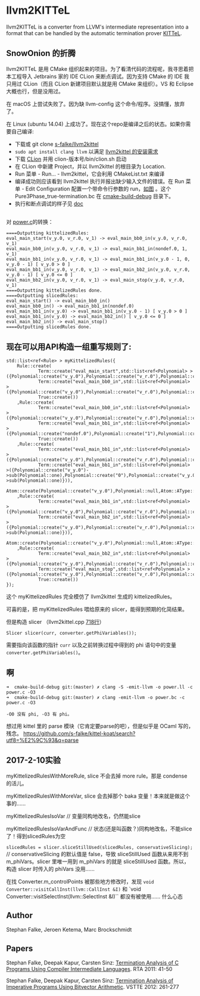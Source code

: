 # llvm2KITTeL

llvm2KITTeL is a converter from LLVM's intermediate representation
into a format that can be handled by the automatic termination prover
[KITTeL](https://github.com/s-falke/kittel-koat).

## SnowOnion 的折腾

llvm2KITTeL 是用 CMake 组织起来的项目。为了看清代码的流程呢，我寻思着把本工程导入 Jetbrains 家的 IDE CLion 来断点调试。因为支持 CMake 的 IDE 我只用过 CLion（而且 CLion 新建项目默认就是用 CMake 来组织）。VS 和 Eclipse 大概也行，但是没用过。

在 macOS 上尝试失败了。因为缺 llvm-config 这个命令/程序。没搞懂，放弃了。

在 Linux (ubuntu 14.04) 上成功了。现在这个repo是编译之后的状态。如果你需要自己编译:

+ 下载或 git clone [s-falke/llvm2kittel](https://github.com/s-falke/llvm2kittel)
+ `sudo apt install clang llvm` 以满足 [llvm2kittel 的安装需求](INSTALL)
+ 下载 [CLion](https://www.jetbrains.com/clion/download/#section=linux-version) 并用 clion-版本号/bin/clion.sh 启动
+ 在 CLion 中新建 Project，并以 llvm2kittel 的根目录为 Location.
+ Run 菜单 - Run... - llvm2kittel，它会利用 CMakeList.txt 来编译
+ 编译成功则应该看到 llvm2kittel 执行并报出缺少输入文件的错误。在 Run 菜单 - Edit Configuration 配置一个带命令行参数的 run，[如图](doc/Pure3Phase_true-termination.bc.png) 。这个 Pure3Phase_true-termination.bc 在 [cmake-build-debug](cmake-build-debug) 目录下。
+ 执行和断点调试的样子见 [doc](doc)

##
对 [power.c](cmake-build-debug/power.c)的转换：

```
====Outputting kittelizedRules:
eval_main_start(v_y.0, v_r.0, v_1) -> eval_main_bb0_in(v_y.0, v_r.0, v_1)
eval_main_bb0_in(v_y.0, v_r.0, v_1) -> eval_main_bb1_in(nondef.0, 1, v_1)
eval_main_bb1_in(v_y.0, v_r.0, v_1) -> eval_main_bb1_in(v_y.0 - 1, 0, v_y.0 - 1) [ v_y.0 > 0 ]
eval_main_bb1_in(v_y.0, v_r.0, v_1) -> eval_main_bb2_in(v_y.0, v_r.0, v_y.0 - 1) [ v_y.0 <= 0 ]
eval_main_bb2_in(v_y.0, v_r.0, v_1) -> eval_main_stop(v_y.0, v_r.0, v_1)
====Outputting kittelizedRules done.
====Outputting slicedRules:
eval_main_start() -> eval_main_bb0_in()
eval_main_bb0_in() -> eval_main_bb1_in(nondef.0)
eval_main_bb1_in(v_y.0) -> eval_main_bb1_in(v_y.0 - 1) [ v_y.0 > 0 ]
eval_main_bb1_in(v_y.0) -> eval_main_bb2_in() [ v_y.0 <= 0 ]
eval_main_bb2_in() -> eval_main_stop()
====Outputting slicedRules done.
```

## 现在可以用API构造一组重写规则了:
```
std::list<ref<Rule> > myKittelizedRules({
    Rule::create(
            Term::create("eval_main_start",std::list<ref<Polynomial> >({Polynomial::create("v_y.0"),Polynomial::create("v_r.0"),Polynomial::create("v_1")})),
            Term::create("eval_main_bb0_in",std::list<ref<Polynomial> >({Polynomial::create("v_y.0"),Polynomial::create("v_r.0"),Polynomial::create("v_1")})),
            True::create())
    ,Rule::create(
            Term::create("eval_main_bb0_in",std::list<ref<Polynomial> >({Polynomial::create("v_y.0"),Polynomial::create("v_r.0"),Polynomial::create("v_1")})),
            Term::create("eval_main_bb1_in",std::list<ref<Polynomial> >({Polynomial::create("nondef.0"),Polynomial::create("1"),Polynomial::create("v_1")})),
            True::create())
    ,Rule::create(
            Term::create("eval_main_bb1_in",std::list<ref<Polynomial> >({Polynomial::create("v_y.0"),Polynomial::create("v_r.0"),Polynomial::create("v_1")})),
            Term::create("eval_main_bb1_in",std::list<ref<Polynomial> >({Polynomial::create("v_y.0")->sub(Polynomial::one),Polynomial::create("0"),Polynomial::create("v_y.0")->sub(Polynomial::one)})),
            Atom::create(Polynomial::create("v_y.0"),Polynomial::null,Atom::AType::Gtr))
    ,Rule::create(
            Term::create("eval_main_bb1_in",std::list<ref<Polynomial> >({Polynomial::create("v_y.0"),Polynomial::create("v_r.0"),Polynomial::create("v_1")})),
            Term::create("eval_main_bb2_in",std::list<ref<Polynomial> >({Polynomial::create("v_y.0"),Polynomial::create("v_r.0"),Polynomial::create("v_y.0")->sub(Polynomial::one)})),
            Atom::create(Polynomial::create("v_y.0"),Polynomial::null,Atom::AType::Leq))
    ,Rule::create(
            Term::create("eval_main_bb2_in",std::list<ref<Polynomial> >({Polynomial::create("v_y.0"),Polynomial::create("v_r.0"),Polynomial::create("v_1")})),
            Term::create("eval_main_stop",std::list<ref<Polynomial> >({Polynomial::create("v_y.0"),Polynomial::create("v_r.0"),Polynomial::create("v_1")})),
            True::create())
});
```

这个 myKittelizedRules 完全模仿了 llvm2kittel 生成的 kittelizedRules。

可喜的是，把 myKittelizedRules 喂给原来的 slicer，能得到预期的化简结果。

但是构造 slicer （llvm2kittel.cpp [718行](https://github.com/SnowOnion/llvm2kittel-proj/blob/d2a5c9eeb9b93f14c1c6d4ea2080518a50a665e6/tools/llvm2kittel.cpp#L718)）
```
Slicer slicer(curr, converter.getPhiVariables());
```
需要指向该函数的指针 `curr` 以及之前转换过程中得到的 phi 语句中的变量 `converter.getPhiVariables()`。

## 啊

```
➜  cmake-build-debug git:(master) ✗ clang -S -emit-llvm -o power.ll -c power.c -O3
➜  cmake-build-debug git:(master) ✗ clang -emit-llvm -o power.bc -c power.c -O3

-O0 没有 phi, -O3 有 phi。

```

想过用 kittel 里的 parse 模块（它肯定要parse的吧），但是似乎是 OCaml 写的，残念。 https://github.com/s-falke/kittel-koat/search?utf8=%E2%9C%93&q=parse

## 2017-2-10实验

myKittelizedRulesWithMoreRule, slice 不会去掉 more rule。那是 condense 的活儿。

myKittelizedRulesWithMoreVar, slice 会去掉那个 baka 变量！本来就是做这个事的……

myKittelizedRulesIsoVar // 变量同构地改名，仍然能slice

myKittelizedRulesIsoVarAndFunc // 状态(还是叫函数？)同构地改名，不能slice了！得到slicedRules为空

`slicedRules = slicer.sliceStillUsed(slicedRules, conservativeSlicing);` // conservativeSlicing 的默认值是 false，导致 sliceStillUsed 函数从来用不到 m_phiVars。slicer 里唯一用到 m_phiVars 的就是 sliceStillUsed 函数。所以，构造 slicer 时传入的 phiVars 没用……

在找 Converter.m_controlPoints 被那些地方修改时，发现
`void Converter::visitCallInst(llvm::CallInst &I)`
和
`void Converter::visitSelectInst(llvm::SelectInst &I)``
都没有被使用…… 什么心态

## Author

Stephan Falke, Jeroen Ketema, Marc Brockschmidt

## Papers

Stephan Falke, Deepak Kapur, Carsten Sinz:
[Termination Analysis of C Programs Using Compiler Intermediate Languages](http://dx.doi.org/10.4230/LIPIcs.RTA.2011.41).
RTA 2011: 41-50

Stephan Falke, Deepak Kapur, Carsten Sinz:
[Termination Analysis of Imperative Programs Using Bitvector Arithmetic](http://dx.doi.org/10.1007/978-3-642-27705-4_21).
VSTTE 2012: 261-277

